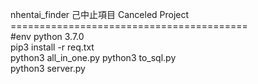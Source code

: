 nhentai_finder 己中止項目 Canceled Project<br/>
=========================================<br/>
#env python 3.7.0<br/>
pip3 install -r req.txt<br/>
python3 all_in_one.py
python3 to_sql.py<br/>
python3 server.py<br/>
